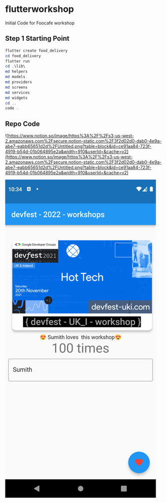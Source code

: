 # flutterworkshop

Initial Code for Foocafe workshop

## Step 1 Starting Point

```powershell
flutter create food_delivery
cd food_delivery
flutter run
cd .\lib\
md helpers
md models
md providers
md screens
md services
md widgets
cd ..
code .
```

## Repo Code

![https://www.notion.so/image/https%3A%2F%2Fs3-us-west-2.amazonaws.com%2Fsecure.notion-static.com%2F3f2d02d0-dab0-4e9a-abe7-eabb65651d2d%2FUntitled.png?table=block&id=ce91aa84-723f-4919-b54d-01b064895e2a&width=910&userId=&cache=v2](https://www.notion.so/image/https%3A%2F%2Fs3-us-west-2.amazonaws.com%2Fsecure.notion-static.com%2F3f2d02d0-dab0-4e9a-abe7-eabb65651d2d%2FUntitled.png?table=block&id=ce91aa84-723f-4919-b54d-01b064895e2a&width=910&userId=&cache=v2)

![./Screenshots/spd_home_screen.png](./Screenshots/spd_home_screen.png)
